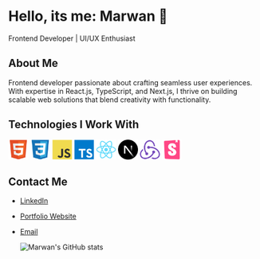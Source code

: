 # Hello, its me: Marwan 👋

Frontend Developer | UI/UX Enthusiast

## About Me

Frontend developer passionate about crafting seamless user experiences. With expertise in React.js, TypeScript, and Next.js, I thrive on building scalable web solutions that blend creativity with functionality.


## Technologies I Work With

<p align="left">
  <img src="https://raw.githubusercontent.com/devicons/devicon/master/icons/html5/html5-original.svg" alt="HTML5" width="40" height="40"/>
  <img src="https://raw.githubusercontent.com/devicons/devicon/master/icons/css3/css3-original.svg" alt="CSS3" width="40" height="40"/>
  <img src="https://raw.githubusercontent.com/devicons/devicon/master/icons/javascript/javascript-original.svg" alt="JavaScript" width="40" height="40"/>
  <img src="https://raw.githubusercontent.com/devicons/devicon/master/icons/typescript/typescript-original.svg" alt="TypeScript" width="40" height="40"/>
  <img src="https://raw.githubusercontent.com/devicons/devicon/master/icons/react/react-original.svg" alt="React.js" width="40" height="40"/>
  <img src="https://raw.githubusercontent.com/devicons/devicon/master/icons/nextjs/nextjs-original.svg" alt="Next.js" width="40" height="40"/>
  <img src="https://raw.githubusercontent.com/devicons/devicon/master/icons/redux/redux-original.svg" alt="Redux" width="40" height="40"/>
  <img src="https://raw.githubusercontent.com/devicons/devicon/master/icons/storybook/storybook-original.svg" alt="Storybook" width="40" height="40"/>
</p>

## Contact Me

- [LinkedIn](https://www.linkedin.com/in/marwan-esmaail/)
- [Portfolio Website](https://www.yourportfolio.com)
- [Email](marwan.esmaail85@gmail.com)

  ![Marwan's GitHub stats](https://github-readme-stats.vercel.app/api?username=MarwanEsm&show_icons=true&theme=cobalt)


